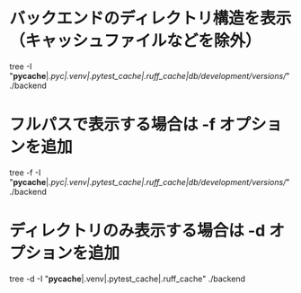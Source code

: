 # バックエンドのディレクトリ構造を表示（キャッシュファイルなどを除外）

tree -I "**pycache**|_.pyc|.venv|.pytest_cache|.ruff_cache|db/development/versions/_" ./backend

# フルパスで表示する場合は -f オプションを追加

tree -f -I "**pycache**|_.pyc|.venv|.pytest_cache|.ruff_cache|db/development/versions/_" ./backend

# ディレクトリのみ表示する場合は -d オプションを追加

tree -d -I "**pycache**|.venv|.pytest_cache|.ruff_cache" ./backend
